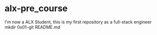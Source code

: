 # alx-pre_course
I'm now a ALX Student, this is my first repository as a full-stack engineer
mkdir 0x01-git
 README.md
